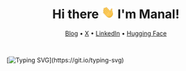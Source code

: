  <h1 align="center">Hi there <img src="https://github.com/Manalelaidouni/Manalelaidouni/blob/main/hi.gif" width="30px"> I'm Manal!</h1>

<div align="center">
  <p align="center">
    <a href="https://manalelaidouni.github.io/">Blog</a> • 
    <a href="https://x.com/Manal_ELAI">X</a> • 
    <a href="https://www.linkedin.com/in/manalelaidouni/">LinkedIn</a> •
    <a href="https://huggingface.co/Manel">Hugging Face</a> 
    
  </p>
</div>
<br/>

[![Typing SVG](https://readme-typing-svg.demolab.com?font=Fira+Code&weight=500&pause=1000&color=1A5B77FC&width=435&lines=ML+practitioner+;Always+learning%2C+;Always+creating.)](https://git.io/typing-svg)
